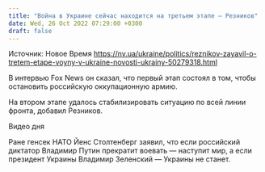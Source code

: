 ```yaml
---
title: "Война в Украине сейчас находится на третьем этапе — Резников"
date: Wed, 26 Oct 2022 07:29:00 +0300
draft: false
---
```

Источник: Новое Время https://nv.ua/ukraine/politics/reznikov-zayavil-o-tretem-etape-voyny-v-ukraine-novosti-ukrainy-50279318.html


В интервью Fox News он сказал, что первый этап состоял в том, чтобы остановить российскую оккупационную армию.

На втором этапе удалось стабилизировать ситуацию по всей линии фронта, добавил Резников.

 Видео дня   

Ране генсек НАТО Йенс Столтенберг заявил, что если российский диктатор Владимир Путин прекратит воевать — наступит мир, а если президент Украины Владимир Зеленский — Украины не станет.
